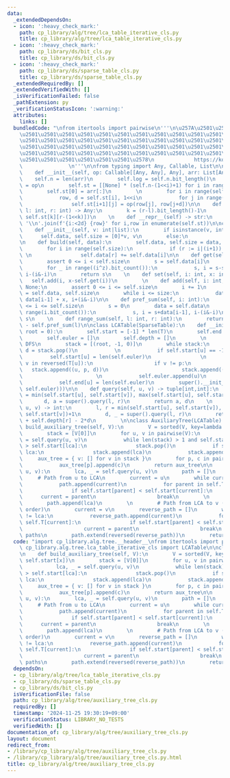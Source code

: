 ```yaml
---
data:
  _extendedDependsOn:
  - icon: ':heavy_check_mark:'
    path: cp_library/alg/tree/lca_table_iterative_cls.py
    title: cp_library/alg/tree/lca_table_iterative_cls.py
  - icon: ':heavy_check_mark:'
    path: cp_library/ds/bit_cls.py
    title: cp_library/ds/bit_cls.py
  - icon: ':heavy_check_mark:'
    path: cp_library/ds/sparse_table_cls.py
    title: cp_library/ds/sparse_table_cls.py
  _extendedRequiredBy: []
  _extendedVerifiedWith: []
  _isVerificationFailed: false
  _pathExtension: py
  _verificationStatusIcon: ':warning:'
  attributes:
    links: []
  bundledCode: "\nfrom itertools import pairwise\n'''\n\u257A\u2501\u2501\u2501\u2501\
    \u2501\u2501\u2501\u2501\u2501\u2501\u2501\u2501\u2501\u2501\u2501\u2501\u2501\
    \u2501\u2501\u2501\u2501\u2501\u2501\u2501\u2501\u2501\u2501\u2501\u2501\u2501\
    \u2501\u2501\u2501\u2501\u2501\u2501\u2501\u2501\u2501\u2501\u2501\u2501\u2501\
    \u2501\u2501\u2501\u2501\u2501\u2501\u2501\u2501\u2501\u2501\u2501\u2501\u2501\
    \u2501\u2501\u2501\u2501\u2501\u2501\u2578\n             https://kobejean.github.io/cp-library\
    \               \n'''\n\nfrom typing import Any, Callable, List\n\nclass SparseTable:\n\
    \    def __init__(self, op: Callable[[Any, Any], Any], arr: List[Any]):\n    \
    \    self.n = len(arr)\n        self.log = self.n.bit_length()\n        self.op\
    \ = op\n        self.st = [[None] * (self.n-(1<<i)+1) for i in range(self.log)]\n\
    \        self.st[0] = arr[:]\n        \n        for i in range(self.log-1):\n\
    \            row, d = self.st[i], 1<<i\n            for j in range(len(self.st[i+1])):\n\
    \                self.st[i+1][j] = op(row[j], row[j+d])\n\n    def query(self,\
    \ l: int, r: int) -> Any:\n        k = (r-l).bit_length()-1\n        return self.op(self.st[k][l],\
    \ self.st[k][r-(1<<k)])\n    \n    def __repr__(self) -> str:\n        return\
    \ '\\n'.join(f'{i:<2d} {row}' for i,row in enumerate(self.st))\n\nclass BinaryIndexTree:\n\
    \    def __init__(self, v: int|list):\n        if isinstance(v, int):\n      \
    \      self.data, self.size = [0]*v, v\n        else:\n            self.build(v)\n\
    \n    def build(self, data):\n        self.data, self.size = data, len(data)\n\
    \        for i in range(self.size):\n            if (r := i|(i+1)) < self.size:\
    \ \n                self.data[r] += self.data[i]\n\n    def get(self, i: int):\n\
    \        assert 0 <= i < self.size\n        s = self.data[i]\n        z = i&(i+1)\n\
    \        for _ in range((i^z).bit_count()):\n            s, i = s-self.data[i-1],\
    \ i-(i&-i)\n        return s\n    \n    def set(self, i: int, x: int):\n     \
    \   self.add(i, x-self.get(i))\n        \n    def add(self, i: int, x: int) ->\
    \ None:\n        assert 0 <= i <= self.size\n        i += 1\n        data, size\
    \ = self.data, self.size\n        while i <= size:\n            data[i-1], i =\
    \ data[i-1] + x, i+(i&-i)\n\n    def pref_sum(self, i: int):\n        assert 0\
    \ <= i <= self.size\n        s = 0\n        data = self.data\n        for _ in\
    \ range(i.bit_count()):\n            s, i = s+data[i-1], i-(i&-i)\n        return\
    \ s\n    \n    def range_sum(self, l: int, r: int):\n        return self.pref_sum(r)\
    \ - self.pref_sum(l)\n\nclass LCATable(SparseTable):\n    def __init__(self, T,\
    \ root = 0):\n        self.start = [-1] * len(T)\n        self.end = [-1] * len(T)\n\
    \        self.euler = []\n        self.depth = []\n        \n        # Iterative\
    \ DFS\n        stack = [(root, -1, 0)]\n        while stack:\n            u, p,\
    \ d = stack.pop()\n            \n            if self.start[u] == -1:\n       \
    \         self.start[u] = len(self.euler)\n                \n                for\
    \ v in reversed(T[u]):\n                    if v != p:\n                     \
    \   stack.append((u, p, d))\n                        stack.append((v, u, d+1))\n\
    \                        \n            self.euler.append(u)\n            self.depth.append(d)\n\
    \            self.end[u] = len(self.euler)\n        super().__init__(min, list(zip(self.depth,\
    \ self.euler)))\n\n    def query(self, u, v) -> tuple[int,int]:\n        l, r\
    \ = min(self.start[u], self.start[v]), max(self.start[u], self.start[v])+1\n \
    \       d, a = super().query(l, r)\n        return a, d\n    \n    def distance(self,\
    \ u, v) -> int:\n        l, r = min(self.start[u], self.start[v]), max(self.start[u],\
    \ self.start[v])+1\n        d, _ = super().query(l, r)\n        return self.depth[l]\
    \ + self.depth[r] - 2*d\n        \n\nclass AuxiliaryTree(LCATable):\n\n    def\
    \ build_auxiliary_tree(self, V):\n        V = sorted(V, key=lambda x: self.start[x])\n\
    \        stack = [V[0]]\n        for u, v in pairwise(V):\n            lca, _\
    \ = self.query(u, v)\n            while len(stack) > 1 and self.start[stack[-1]]\
    \ > self.start[lca]:\n                stack.pop()\n            if stack[-1] !=\
    \ lca:\n                stack.append(lca)\n            stack.append(v)\n\n   \
    \     aux_tree = { v: [] for v in stack }\n        for p, c in pairwise(stack):\n\
    \            aux_tree[p].append(c)\n        return aux_tree\n\n    def get_path(self,\
    \ u, v):\n        lca, _ = self.query(u, v)\n        path = []\n        \n   \
    \     # Path from u to LCA\n        current = u\n        while current != lca:\n\
    \            path.append(current)\n            for parent in self.T[current]:\n\
    \                if self.start[parent] < self.start[current]:\n              \
    \      current = parent\n                    break\n        \n        # Add LCA\n\
    \        path.append(lca)\n        \n        # Path from LCA to v (in reverse\
    \ order)\n        current = v\n        reverse_path = []\n        while current\
    \ != lca:\n            reverse_path.append(current)\n            for parent in\
    \ self.T[current]:\n                if self.start[parent] < self.start[current]:\n\
    \                    current = parent\n                    break\n        # Combine\
    \ paths\n        path.extend(reversed(reverse_path))\n        return path\n"
  code: "import cp_library.alg.tree.__header__\nfrom itertools import pairwise\nfrom\
    \ cp_library.alg.tree.lca_table_iterative_cls import LCATable\n\nclass AuxiliaryTree(LCATable):\n\
    \n    def build_auxiliary_tree(self, V):\n        V = sorted(V, key=lambda x:\
    \ self.start[x])\n        stack = [V[0]]\n        for u, v in pairwise(V):\n \
    \           lca, _ = self.query(u, v)\n            while len(stack) > 1 and self.start[stack[-1]]\
    \ > self.start[lca]:\n                stack.pop()\n            if stack[-1] !=\
    \ lca:\n                stack.append(lca)\n            stack.append(v)\n\n   \
    \     aux_tree = { v: [] for v in stack }\n        for p, c in pairwise(stack):\n\
    \            aux_tree[p].append(c)\n        return aux_tree\n\n    def get_path(self,\
    \ u, v):\n        lca, _ = self.query(u, v)\n        path = []\n        \n   \
    \     # Path from u to LCA\n        current = u\n        while current != lca:\n\
    \            path.append(current)\n            for parent in self.T[current]:\n\
    \                if self.start[parent] < self.start[current]:\n              \
    \      current = parent\n                    break\n        \n        # Add LCA\n\
    \        path.append(lca)\n        \n        # Path from LCA to v (in reverse\
    \ order)\n        current = v\n        reverse_path = []\n        while current\
    \ != lca:\n            reverse_path.append(current)\n            for parent in\
    \ self.T[current]:\n                if self.start[parent] < self.start[current]:\n\
    \                    current = parent\n                    break\n        # Combine\
    \ paths\n        path.extend(reversed(reverse_path))\n        return path"
  dependsOn:
  - cp_library/alg/tree/lca_table_iterative_cls.py
  - cp_library/ds/sparse_table_cls.py
  - cp_library/ds/bit_cls.py
  isVerificationFile: false
  path: cp_library/alg/tree/auxiliary_tree_cls.py
  requiredBy: []
  timestamp: '2024-11-25 19:30:19+09:00'
  verificationStatus: LIBRARY_NO_TESTS
  verifiedWith: []
documentation_of: cp_library/alg/tree/auxiliary_tree_cls.py
layout: document
redirect_from:
- /library/cp_library/alg/tree/auxiliary_tree_cls.py
- /library/cp_library/alg/tree/auxiliary_tree_cls.py.html
title: cp_library/alg/tree/auxiliary_tree_cls.py
---
```

